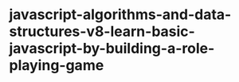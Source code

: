 # javascript-algorithms-and-data-structures-v8-learn-basic-javascript-by-building-a-role-playing-game